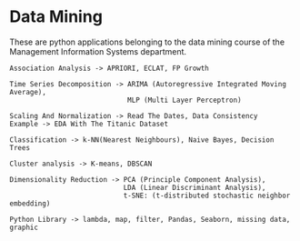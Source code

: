 # Data Mining
These are python applications belonging to the data mining course of the Management Information Systems department.

```
Association Analysis -> APRIORI, ECLAT, FP Growth
```

```
Time Series Decomposition -> ARIMA (Autoregressive Integrated Moving Average), 
                             MLP (Multi Layer Perceptron)
```

```
Scaling And Normalization -> Read The Dates, Data Consistency
Example -> EDA With The Titanic Dataset
```

```
Classification -> k-NN(Nearest Neighbours), Naive Bayes, Decision Trees
```

```
Cluster analysis -> K-means, DBSCAN
```

```
Dimensionality Reduction -> PCA (Principle Component Analysis), 
                            LDA (Linear Discriminant Analysis), 
                            t-SNE: (t-distributed stochastic neighbor embedding)
```

```
Python Library -> lambda, map, filter, Pandas, Seaborn, missing data, graphic
```
